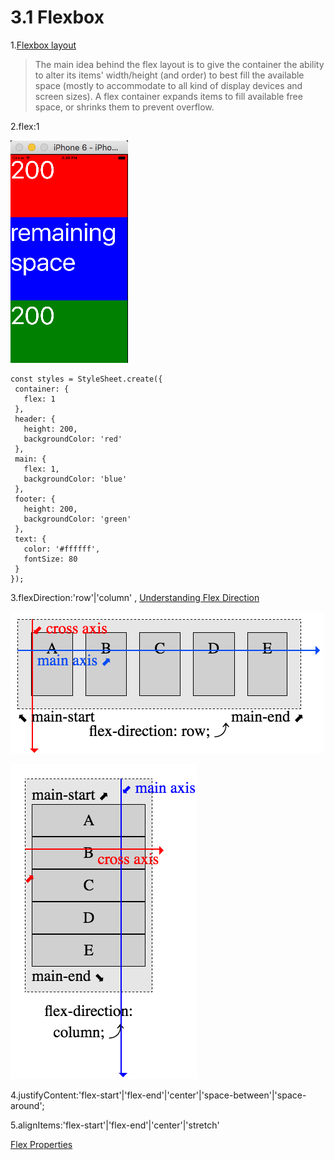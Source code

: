  # 3.1 Flexbox


1.[Flexbox layout](https://css-tricks.com/snippets/css/a-guide-to-flexbox/)
  >The main idea behind the flex layout is to give the container the ability to alter its items' width/height (and order) to best fill the available space (mostly to accommodate to all kind of display devices and screen sizes). A flex container expands items to fill available free space, or shrinks them to prevent overflow.


2.flex:1

![](QQ20160705-2.png)

 ```
const styles = StyleSheet.create({
  container: {
    flex: 1
  },
  header: {
    height: 200,
    backgroundColor: 'red'
  },
  main: {
    flex: 1,
    backgroundColor: 'blue'
  },
  footer: {
    height: 200,
    backgroundColor: 'green'
  },
  text: {
    color: '#ffffff',
    fontSize: 80
  }
});
 ```
3.flexDirection:'row'|'column' , [Understanding Flex Direction](http://www.standardista.com/understanding-flex-direction/)

![](QQ20160705-7.png)

![](QQ20160705-8.png)


4.justifyContent:'flex-start'|'flex-end'|'center'|'space-between'|'space-around';



5.alignItems:'flex-start'|'flex-end'|'center'|'stretch'



[Flex Properties](https://facebook.github.io/react-native/docs/flexbox.html#content)



